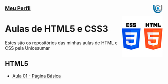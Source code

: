 ### [Meu Perfil ](http://phstefen.github.io/) <img align="right" src="../img/unicesumar.png" width="30">

<img align="right" src="../img/htmlcss.png" width="130">

# Aulas de HTML5 e CSS3
Estes são os repositórios das minhas aulas de HTML e CSS pela Unicesumar

## HTML5

* [Aula 01 - Página Básica](https://github.com/phStefen/aulas-html/tree/master/projetos/aula-01)